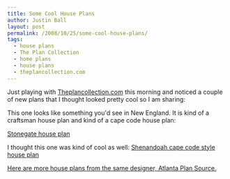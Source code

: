 ```yaml
---
title: Some Cool House Plans
author: Justin Ball
layout: post
permalink: /2008/10/25/some-cool-house-plans/
tags:
  - house plans
  - The Plan Collection
  - home plans
  - house plans
  - theplancollection.com
---
```

Just playing with [Theplancollection.com][1] this morning and noticed a couple of new plans that I thought looked pretty cool so I am sharing:

 [1]: http://www.theplancollection.com

This one looks like something you'd see in New England. It is kind of a craftsman house plan and kind of a cape code house plan:

<a href="http://www.theplancollection.com/house-plans/home-plan-24679">Stonegate house plan</a>

I thought this one was kind of cool as well:
<a href="http://www.theplancollection.com/house-plans/home-plan-24682">Shenandoah cape code style house plan</a>

<a href="http://www.theplancollection.com/house-plans/designer-107">Here are more house plans from the same designer, Atlanta Plan Source.</a>